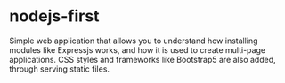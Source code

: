 # nodejs-first
Simple web application that allows you to understand how installing modules like Expressjs works, and how it is used to create multi-page applications. CSS styles and frameworks like Bootstrap5 are also added, through serving static files.
